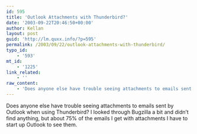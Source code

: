```yaml
---
id: 595
title: 'Outlook Attachments with Thunderbird?'
date: '2003-09-22T20:46:50+00:00'
author: Kellan
layout: post
guid: 'http://lm.quxx.info/?p=595'
permalink: /2003/09/22/outlook-attachments-with-thunderbird/
typo_id:
    - '593'
mt_id:
    - '1225'
link_related:
    - ''
raw_content:
    - 'Does anyone else have trouble seeing attachments to emails sent by Outlook when using Thunderbird?  I looked through Bugzilla a bit and didn\''t find anything, but about 75% of the emails I get with attachments I have to start up Outlook to see them.'
---
```


Does anyone else have trouble seeing attachments to emails sent by Outlook when using Thunderbird? I looked through Bugzilla a bit and didn’t find anything, but about 75% of the emails I get with attachments I have to start up Outlook to see them.